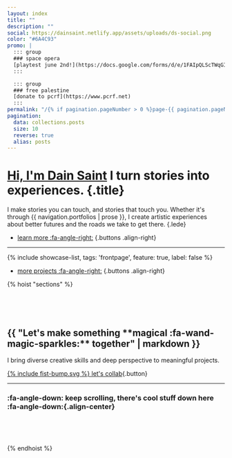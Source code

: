 ```yaml
---
layout: index
title: ""
description: ""
social: https://dainsaint.netlify.app/assets/uploads/ds-social.png
color: "#6A4C93"
promo: |
  ::: group
  ### space opera
  [playtest june 2nd!](https://docs.google.com/forms/d/e/1FAIpQLScTWqGIiWkqIjhfG04-0h6yTVrQa_kQ-5YX58lQXMU7E_dx4A/viewform?usp=sf_link)
  :::

  ::: group
  ### free palestine
  [donate to pcrf](https://www.pcrf.net)
  :::
permalink: "/{% if pagination.pageNumber > 0 %}page-{{ pagination.pageNumber }}/{% endif %}index.html"
pagination:
  data: collections.posts
  size: 10
  reverse: true
  alias: posts
---
```


# [Hi, I'm Dain Saint](/about) **I turn stories into experiences.** {.title}

I make stories you can touch, and stories that touch you. Whether&nbsp;it's through {{ navigation.portfolios | prose }}, I create artistic experiences about better futures and the roads we take to get there.
{.lede}

* [learn more :fa-angle-right:](/about)
{.buttons .align-right}

***

{% include showcase-list, tags: 'frontpage', feature: true, label: false %}

* [more projects :fa-angle-right:](/projects)
{.buttons .align-right}



{% hoist "sections" %}

<section id="cta" class="block stack constrain colorize light" style="--primary: #362154;">


<div class="align-center stack-compact">

<h1 class="title js-quote" data-quotes="magical |fa-wand-magic-sparkles, musical |fa-music, mythical |fa-book-open, memorable |fa-bookmark, meaningful |fa-hands-clapping">
{{ "Let's make something **magical :fa-wand-magic-sparkles:** together" | markdown }}
</h1>

I bring diverse creative skills and deep perspective to meaningful projects.

[{% include fist-bump.svg %} let's collab](/collab){.button}

</div>

***

### :fa-angle-down: keep scrolling, there's cool stuff down here :fa-angle-down:{.align-center}

</section>

{% endhoist %}

<style>
  .page .block:first-child {
    padding-block-end: 1.25rem;
  }

  #cta {
    padding-block: 3rem;
  }

@media( min-width: 650px ) {
  h1.title strong {
    display: inline-block;
    padding-inline-end: .25rem;
  }
}

  h3.align-center {
    color: var(--color-alpha)
  }

</style>
